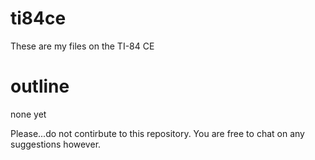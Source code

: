 # ti84ce
These are my files on the TI-84 CE

# outline
none yet

Please...do not contirbute to this repository. You are free to chat on any suggestions however.
